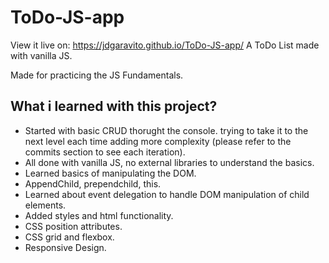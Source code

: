 # ToDo-JS-app
View it live on: https://jdgaravito.github.io/ToDo-JS-app/
A ToDo List made with vanilla JS.

Made for practicing the JS Fundamentals.

## What i learned with this project?

- Started with basic CRUD thorught the console. trying to take it to the next level each time adding more complexity (please refer to the commits section to see each iteration).
- All done with vanilla JS, no external libraries to understand the basics.
- Learned basics of manipulating the DOM.
- AppendChild, prependchild, this.
- Learned about event delegation to handle DOM manipulation of child elements.
- Added styles and html functionality.
- CSS position attributes.
- CSS grid and flexbox.
- Responsive Design.

